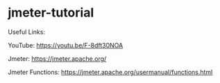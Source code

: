 # jmeter-tutorial

Useful Links:

YouTube: https://youtu.be/F-8dft30NOA

Jmeter: https://jmeter.apache.org/

Jmeter Functions: https://jmeter.apache.org/usermanual/functions.html
